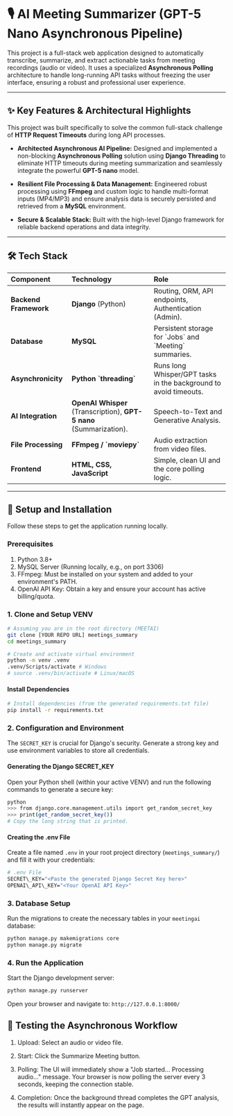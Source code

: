 # 🎙️ AI Meeting Summarizer (GPT-5 Nano Asynchronous Pipeline)

This project is a full-stack web application designed to automatically transcribe, summarize, and extract actionable tasks from meeting recordings (audio or video). It uses a specialized **Asynchronous Polling** architecture to handle long-running API tasks without freezing the user interface, ensuring a robust and professional user experience.

---

## ✨ Key Features & Architectural Highlights

This project was built specifically to solve the common full-stack challenge of **HTTP Request Timeouts** during long API processes.

* **Architected Asynchronous AI Pipeline:** Designed and implemented a non-blocking **Asynchronous Polling** solution using **Django Threading** to eliminate HTTP timeouts during meeting summarization and seamlessly integrate the powerful **GPT-5 nano** model.

* **Resilient File Processing & Data Management:** Engineered robust processing using **FFmpeg** and custom logic to handle multi-format inputs (MP4/MP3) and ensure analysis data is securely persisted and retrieved from a **MySQL** environment.

* **Secure & Scalable Stack:** Built with the high-level Django framework for reliable backend operations and data integrity.

---

## 🛠️ Tech Stack

| **Component** | **Technology** | **Role** |
| :--- | :--- | :--- |
| **Backend Framework** | **Django** (Python) | Routing, ORM, API endpoints, Authentication (Admin). |
| **Database** | **MySQL** | Persistent storage for \`Jobs\` and \`Meeting\` summaries. |
| **Asynchronicity** | **Python \`threading\`** | Runs long Whisper/GPT tasks in the background to avoid timeouts. |
| **AI Integration** | **OpenAI Whisper** (Transcription), **GPT-5 nano** (Summarization). | Speech-to-Text and Generative Analysis. |
| **File Processing** | **FFmpeg / \`moviepy\`** | Audio extraction from video files. |
| **Frontend** | **HTML, CSS, JavaScript** | Simple, clean UI and the core polling logic. |

---

## 🚀 Setup and Installation

Follow these steps to get the application running locally.

### Prerequisites

1. Python 3.8+
2. MySQL Server (Running locally, e.g., on port 3306)
3. FFmpeg: Must be installed on your system and added to your environment's PATH.
4. OpenAI API Key: Obtain a key and ensure your account has active billing/quota.

### 1. Clone and Setup VENV

```bash
# Assuming you are in the root directory (MEETAI)
git clone [YOUR REPO URL] meetings_summary
cd meetings_summary

# Create and activate virtual environment
python -m venv .venv
.venv/Scripts/activate # Windows
# source .venv/bin/activate # Linux/macOS
```

#### Install Dependencies

```bash
# Install dependencies (from the generated requirements.txt file)
pip install -r requirements.txt
```

### 2. Configuration and Environment

The `SECRET_KEY` is crucial for Django's security. Generate a strong key and use environment variables to store all credentials.

#### Generating the Django SECRET_KEY
Open your Python shell (within your active VENV) and run the following commands to generate a secure key:

```bash
python
>>> from django.core.management.utils import get_random_secret_key
>>> print(get_random_secret_key())
# Copy the long string that is printed.
```

#### Creating the .env File
Create a file named `.env` in your root project directory (`meetings_summary/`) and fill it with your credentials:

```bash
# .env File
SECRET\_KEY="<Paste the generated Django Secret Key here>"
OPENAI\_API\_KEY="<Your OpenAI API Key>"
```

### 3. Database Setup
Run the migrations to create the necessary tables in your `meetingai` database:

```bash
python manage.py makemigrations core
python manage.py migrate
```

### 4. Run the Application
Start the Django development server:
```bash
python manage.py runserver
```

Open your browser and navigate to: `http://127.0.0.1:8000/`

## 🎯 Testing the Asynchronous Workflow

1. Upload: Select an audio or video file.

2. Start: Click the Summarize Meeting button.

3. Polling: The UI will immediately show a "Job started... Processing audio..." message. Your browser is now polling the server every 3 seconds, keeping the connection stable.

4. Completion: Once the background thread completes the GPT analysis, the results will instantly appear on the page.